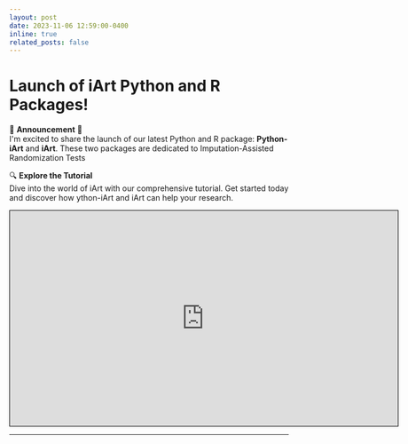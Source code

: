 ```yaml
---
layout: post
date: 2023-11-06 12:59:00-0400
inline: true
related_posts: false
---
```


# Launch of iArt Python and R Packages!

🎉 **Announcement** 🎉  
I'm excited to share the launch of our latest Python and R package: **Python-iArt** and **iArt**. These two packages are dedicated to Imputation-Assisted Randomization Tests

🔍 **Explore the Tutorial**  
Dive into the world of iArt with our comprehensive tutorial. Get started today and discover how ython-iArt and iArt can help your research.

<iframe src="https://i-art.readthedocs.io/en/latest/" width="700" height="388" style="border:1px solid black;">Your browser does not support PDFs. Download the PDF to view it: <a href="https://i-art.readthedocs.io/en/latest/">Download PDF</a>.</iframe>

---
